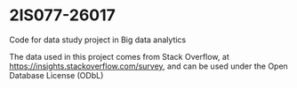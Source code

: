 # 2IS077-26017
Code for data study project in Big data analytics

The data used in this project comes from Stack Overflow, at https://insights.stackoverflow.com/survey, and can be used under the Open Database License (ODbL)
